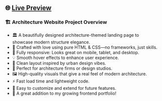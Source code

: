 ## 🌐 [Live Preview](https://shaktisinh0044.github.io/Architecture-Web/)

### 🏗️ Architecture Website Project Overview

- 🏛️ A beautifully designed architecture-themed landing page to showcase modern structure elegance.  
- 🎨 Crafted with love using pure HTML & CSS—no frameworks, just skills.  
- 📱 Fully responsive: Looks great on mobile, tablet, and desktop.  
- 💡 Smooth hover effects to enhance user experience.  
- 🌆 Clean layout inspired by urban design vibes.  
- 🧩 Perfect for architecture firms or design studios.  
- 🖼️ High-quality visuals that give a real feel of modern architecture.  
- ⚡ Fast load time and lightweight code.  
- 🔧 Easy to customize and extend for future features.  
- 🚀 A great addition to my growing frontend portfolio!
